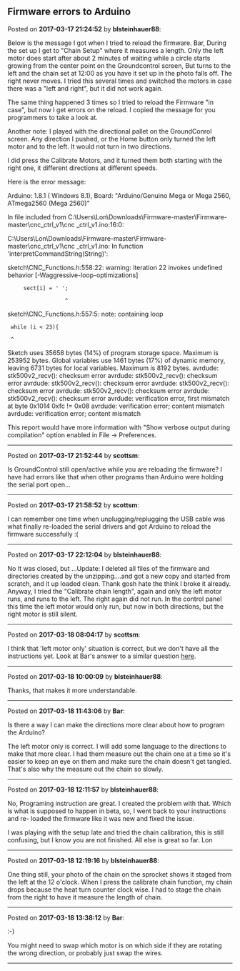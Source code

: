 ## Firmware errors to Arduino
Posted on **2017-03-17 21:24:52** by **blsteinhauer88**:

Below is the message I got when I tried to reload the firmware.  Bar, During the set up I get to "Chain Setup" where it measures a length.  Only the left motor does start after about 2 minutes of waiting while a circle starts growing from the center point on the Groundcontrol screen, But turns to the left and the chain set at 12:00 as you have it set up in the photo falls off.  The right never moves.  I tried this several times and switched the motors in case there was a "left and right", but it did not work again.  

The same thing happened 3 times so I tried to reload the Firmware "in case", but now I get errors on the reload.  I copied the message for you programmers to take a look at.

 Another note:  I played with the directional pallet on the GroundConrol screen.  Any direction I pushed, or the Home button only turned the left motor and to the left.  It would not turn in two directions.  

I did press the Calibrate Motors, and it turned them both starting with the right one, it different directions at different  speeds.

Here is the error message:

Arduino: 1.8.1 ( Windows 8.1), Board: "Arduino/Genuino Mega or Mega 2560, ATmega2560 (Mega 2560)"

In file included from C:\Users\Lon\Downloads\Firmware-master\Firmware-master\cnc_ctrl_v1\cnc _ctrl_v1.ino:16:0:

C:\Users\Lon\Downloads\Firmware-master\Firmware-master\cnc_ctrl_v1\cnc _ctrl_v1.ino: In function 'interpretCommandString(String)':

sketch\CNC_Functions.h:558:22: warning: iteration 22 invokes undefined behavior [-Waggressive-loop-optimizations]

         sect[i] = ' ';

                      ^

sketch\CNC_Functions.h:557:5: note: containing loop

     while (i < 23){

     ^

Sketch uses 35658 bytes (14%) of program storage space. Maximum is 253952 bytes.
Global variables use 1461 bytes (17%) of dynamic memory, leaving 6731 bytes for local variables. Maximum is 8192 bytes.
avrdude: stk500v2_recv(): checksum error
avrdude: stk500v2_recv(): checksum error
avrdude: stk500v2_recv(): checksum error
avrdude: stk500v2_recv(): checksum error
avrdude: stk500v2_recv(): checksum error
avrdude: stk500v2_recv(): checksum error
avrdude: verification error, first mismatch at byte 0x1014
         0xfc != 0x08
avrdude: verification error; content mismatch
avrdude: verification error; content mismatch

This report would have more information with
"Show verbose output during compilation"
option enabled in File -> Preferences.

---

Posted on **2017-03-17 21:52:44** by **scottsm**:

Is GroundControl still open/active while you are reloading the firmware? I have had errors like that when other programs than Arduino were holding the serial port open...

---

Posted on **2017-03-17 21:58:52** by **scottsm**:

I can remember one time when unplugging/replugging the USB cable was what finally re-loaded the serial drivers and got Arduino to reload the firmware successfully :(

---

Posted on **2017-03-17 22:12:04** by **blsteinhauer88**:

No It was closed, but ...Update:  I deleted all files of the firmware and directories created by the unzipping....and got a new copy and started from scratch, and it up loaded clean.   Thank gosh hate the think I broke it already.  Anyway, I tried the "Calibrate chain length", again and only the left motor runs, and runs to the left.  The right again did not run.  In the control panel this time the left motor would only run, but now in both directions, but the right motor is still silent.

---

Posted on **2017-03-18 08:04:17** by **scottsm**:

I think that 'left motor only' situation is correct, but we don't have all the instructions yet. Look at Bar's answer to a similar question [here](http://www.maslowcnc.com/forums/#!/general:calibrate-chain-length/scottsm-is-correct-the-ma).

---

Posted on **2017-03-18 10:00:09** by **blsteinhauer88**:

Thanks, that makes it more understandable.

---

Posted on **2017-03-18 11:43:06** by **Bar**:

Is there a way I can make the directions more clear about how to program the Arduino?

The left motor only is correct. I will add some language to the directions to make that more clear. I had them measure out the chain one at a time so it's easier to keep an eye on them and make sure the chain doesn't get tangled. That's also why the measure out the chain so slowly.

---

Posted on **2017-03-18 12:11:57** by **blsteinhauer88**:

No, Programing instruction are great. I created the problem with that. Which is what is supposed to happen in beta, so, I went back to your instructions and re- loaded the firmware like it was new and fixed the issue. 

I was playing with the setup late and tried the chain calibration, this is still confusing, but I know you are not finished.  All else is great so far. Lon

---

Posted on **2017-03-18 12:19:16** by **blsteinhauer88**:

One thing still, your photo of the chain on the sprocket shows it staged from the left at the 12 o'clock. When I press the calibrate chain function, my chain drops because the heat turn counter clock wise. I had to stage the chain from the right to have it measure the length of chain.

---

Posted on **2017-03-18 13:38:12** by **Bar**:

:-)

You might need to swap which motor is on which side if they are rotating the wrong direction, or probably just swap the wires.

---

